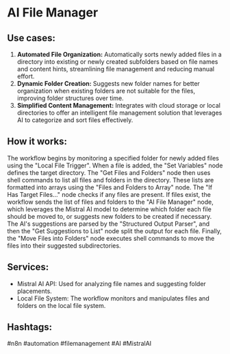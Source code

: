 # AI File Manager

## Use cases:

1.  **Automated File Organization:** Automatically sorts newly added files in a directory into existing or newly created subfolders based on file names and content hints, streamlining file management and reducing manual effort.
2.  **Dynamic Folder Creation:** Suggests new folder names for better organization when existing folders are not suitable for the files, improving folder structures over time.
3.  **Simplified Content Management:** Integrates with cloud storage or local directories to offer an intelligent file management solution that leverages AI to categorize and sort files effectively.

## How it works:

The workflow begins by monitoring a specified folder for newly added files using the "Local File Trigger". When a file is added, the "Set Variables" node defines the target directory. The "Get Files and Folders" node then uses shell commands to list all files and folders in the directory. These lists are formatted into arrays using the "Files and Folders to Array" node. The "If Has Target Files..." node checks if any files are present. If files exist, the workflow sends the list of files and folders to the "AI File Manager" node, which leverages the Mistral AI model to determine which folder each file should be moved to, or suggests new folders to be created if necessary. The AI's suggestions are parsed by the "Structured Output Parser", and then the "Get Suggestions to List" node split the output for each file. Finally, the "Move Files into Folders" node executes shell commands to move the files into their suggested subdirectories.

## Services:

*   Mistral AI API: Used for analyzing file names and suggesting folder placements.
*   Local File System: The workflow monitors and manipulates files and folders on the local file system.

## Hashtags:

#n8n #automation #filemanagement #AI #MistralAI
